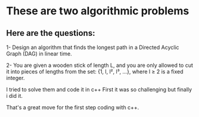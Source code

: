 # These are two algorithmic problems

## Here are the questions:

1- Design an algorithm that finds the longest path in a Directed Acyclic Graph (DAG) in 
linear time.


2- You are given a wooden stick of length L, and you are only allowed to cut it into pieces of 
lengths from the set: {1, l, l², l³, …}, where l ≥ 2 is a fixed integer.



I tried to solve them and code it in c++
First it was so challenging but finally i did it.

That's a great move for the first step coding with c++.
